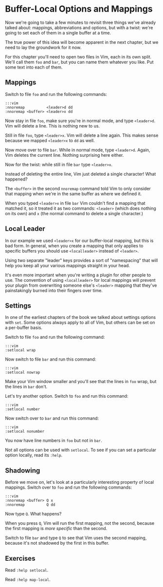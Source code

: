 Buffer-Local Options and Mappings
=================================

Now we're going to take a few minutes to revisit three things we've already
talked about: mappings, abbreviations and options, but with a twist: we're going
to set each of them in a single buffer at a time.

The true power of this idea will become apparent in the next chapter, but we
need to lay the groundwork for it now.

For this chapter you'll need to open two files in Vim, each in its own split.
We'll call them `foo` and `bar`, but you can name them whatever you like.  Put
some text into each of them.

Mappings
--------

Switch to file `foo` and run the following commands:

    :::vim
    :nnoremap          <leader>d dd
    :nnoremap <buffer> <leader>x dd

Now stay in file `foo`, make sure you're in normal mode, and type `<leader>d`.
Vim will delete a line.  This is nothing new to us.

Still in file `foo`, type `<leader>x`.  Vim will delete a line again.  This
makes sense because we mapped `<leader>x` to `dd` as well.

Now move over to file `bar`.  While in normal mode, type `<leader>d`.  Again,
Vim deletes the current line.  Nothing surprising here either.

Now for the twist: while still in file `bar` type `<leader>x`.

Instead of deleting the entire line, Vim just deleted a single character!
What happened?

The `<buffer>` in the second `nnoremap` command told Vim to only consider that
mapping when we're in the same buffer as where we defined it.

When you typed `<leader>x` in file `bar` Vim couldn't find a mapping that
matched it, so it treated it as two commands: `<leader>` (which does nothing on
its own) and `x` (the normal command to delete a single character.)

Local Leader
------------

In our example we used `<leader>x` for our buffer-local mapping, but this is bad
form.  In general, when you create a mapping that only applies to specific
buffers you should use `<localleader>` instead of `<leader>`.

Using two separate "leader" keys provides a sort of "namespacing" that will help
you keep all your various mappings straight in your head.

It's even more important when you're writing a plugin for other people to use.
The convention of using `<localleader>` for local mappings will prevent your
plugin from overwriting someone else's `<leader>` mapping that they've
painstakingly burned into their fingers over time.

Settings
--------

In one of the earliest chapters of the book we talked about settings options
with `set`.  Some options always apply to all of Vim, but others can be set on
a per-buffer basis.

Switch to file `foo` and run the following command:

    :::vim
    :setlocal wrap

Now switch to file `bar` and run this command:

    :::vim
    :setlocal nowrap

Make your Vim window smaller and you'll see that the lines in `foo` wrap, but
the lines in `bar` don't.

Let's try another option.  Switch to `foo` and run this command:

    :::vim
    :setlocal number

Now switch over to `bar` and run this command:

    :::vim
    :setlocal nonumber

You now have line numbers in `foo` but not in `bar`.

Not all options can be used with `setlocal`.  To see if you can set a particular
option locally, read its `:help`.

Shadowing
---------

Before we move on, let's look at a particularly interesting property of local
mappings.  Switch over to `foo` and run the following commands:

    :::vim
    :nnoremap <buffer> Q x
    :nnoremap          Q dd

Now type `Q`.  What happens?

When you press `Q`, Vim will run the first mapping, not the second, because the
first mapping is *more specific* than the second.

Switch to file `bar` and type `Q` to see that Vim uses the second mapping,
because it's not shadowed by the first in this buffer.

Exercises
---------

Read `:help setlocal`.

Read `:help map-local`.
